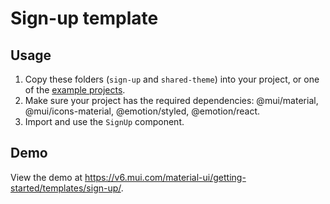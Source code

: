 # Sign-up template

## Usage

<!-- #repo-reference -->

1. Copy these folders (`sign-up` and `shared-theme`) into your project, or one of the [example projects](https://github.com/mui/material-ui/tree/v6.x/examples).
2. Make sure your project has the required dependencies: @mui/material, @mui/icons-material, @emotion/styled, @emotion/react.
3. Import and use the `SignUp` component.

## Demo

<!-- #host-reference -->

View the demo at https://v6.mui.com/material-ui/getting-started/templates/sign-up/.
